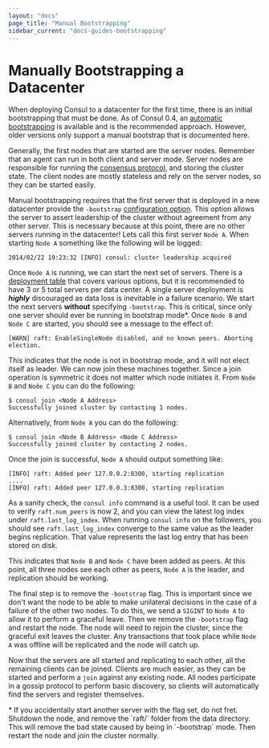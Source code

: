 ```yaml
---
layout: "docs"
page_title: "Manual Bootstrapping"
sidebar_current: "docs-guides-bootstrapping"
---
```


# Manually Bootstrapping a Datacenter

When deploying Consul to a datacenter for the first time, there is an initial bootstrapping that
must be done. As of Consul 0.4, an [automatic bootstrapping](/docs/guides/bootstrapping.html) is
available and is the recommended approach. However, older versions only support a manual bootstrap
that is documented here.

Generally, the first nodes that are started are the server nodes. Remember that an
agent can run in both client and server mode. Server nodes are responsible for running
the [consensus protocol](/docs/internals/consensus.html), and storing the cluster state.
The client nodes are mostly stateless and rely on the server nodes, so they can be started easily.

Manual bootstrapping requires that the first server that is deployed in a new datacenter provide
the `-bootstrap` [configuration option](/docs/agent/options.html). This option allows the server to
assert leadership of the cluster without agreement from any other server. This is necessary because
at this point, there are no other servers running in the datacenter! Lets call this first server `Node A`.
When starting `Node A` something like the following will be logged:

    2014/02/22 19:23:32 [INFO] consul: cluster leadership acquired

Once `Node A` is running, we can start the next set of servers. There is a [deployment table](/docs/internals/consensus.html#toc_3)
that covers various options, but it is recommended to have 3 or 5 total servers per data center.
A single server deployment is _**highly**_ discouraged as data loss is inevitable in a failure scenario.
We start the next servers **without** specifying `-bootstrap`. This is critical, since only one server
should ever be running in bootstrap mode*. Once `Node B` and `Node C` are started, you should see a
message to the effect of:

    [WARN] raft: EnableSingleNode disabled, and no known peers. Aborting election.

This indicates that the node is not in bootstrap mode, and it will not elect itself as leader.
We can now join these machines together. Since a join operation is symmetric it does not matter
which node initiates it. From `Node B` and `Node C` you can do the following:

    $ consul join <Node A Address>
    Successfully joined cluster by contacting 1 nodes.

Alternatively, from `Node A` you can do the following:

    $ consul join <Node B Address> <Node C Address>
    Successfully joined cluster by contacting 2 nodes.

Once the join is successful, `Node A` should output something like:

    [INFO] raft: Added peer 127.0.0.2:8300, starting replication
    ....
    [INFO] raft: Added peer 127.0.0.3:8300, starting replication

As a sanity check, the `consul info` command is a useful tool. It can be used to
verify `raft.num_peers` is now 2, and you can view the latest log index under `raft.last_log_index`.
When running `consul info` on the followers, you should see `raft.last_log_index`
converge to the same value as the leader begins replication. That value represents the last
log entry that has been stored on disk.

This indicates that `Node B` and `Node C` have been added as peers. At this point,
all three nodes see each other as peers, `Node A` is the leader, and replication
should be working.

The final step is to remove the `-bootstrap` flag. This is important since we don't
want the node to be able to make unilateral decisions in the case of a failure of the
other two nodes. To do this, we send a `SIGINT` to `Node A` to allow it to perform
a graceful leave. Then we remove the `-bootstrap` flag and restart the node. The node
will need to rejoin the cluster, since the graceful exit leaves the cluster. Any transactions
that took place while `Node A` was offline will be replicated and the node will catch up.

Now that the servers are all started and replicating to each other, all the remaining
clients can be joined. Clients are much easier, as they can be started and perform
a `join` against any existing node. All nodes participate in a gossip protocol to
perform basic discovery, so clients will automatically find the servers and register
themselves.

<div class="alert alert-block alert-info">
* If you accidentally start another server with the flag set, do not fret.
Shutdown the node, and remove the `raft/` folder from the data directory. This will
remove the bad state caused by being in `-bootstrap` mode. Then restart the
node and join the cluster normally.
</div>


